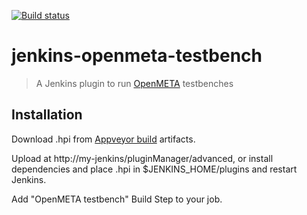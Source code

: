 [![Build status](https://ci.appveyor.com/api/projects/status/u8f8hmg0p2d1rc3u/branch/master?svg=true)](https://ci.appveyor.com/project/Metamorph/jenkins-openmeta-testbench/branch/master)

# jenkins-openmeta-testbench

> A Jenkins plugin to run [OpenMETA](https://www.metamorphsoftware.com/openmeta/) testbenches

## Installation

Download .hpi from [Appveyor build](https://ci.appveyor.com/project/Metamorph/jenkins-openmeta-testbench) artifacts.

Upload at http://my-jenkins/pluginManager/advanced, or install dependencies and place .hpi in $JENKINS_HOME/plugins and restart Jenkins.

Add "OpenMETA testbench" Build Step to your job.
